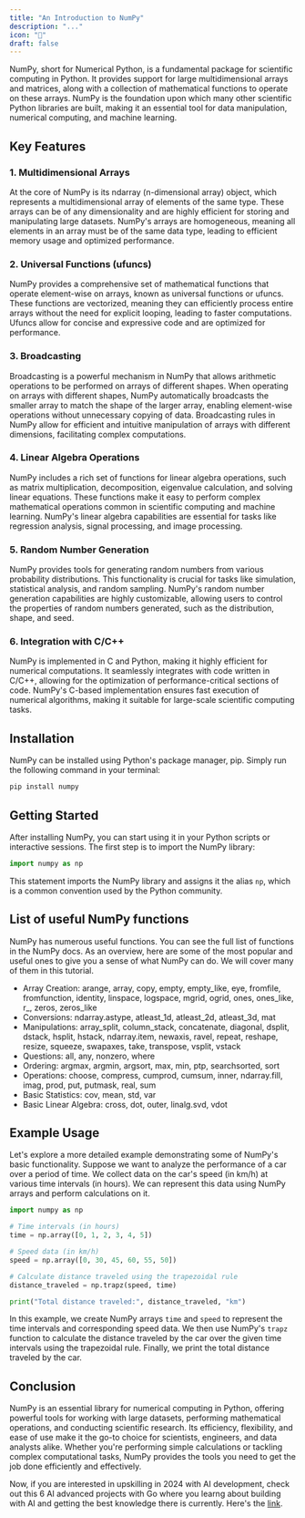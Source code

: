 ```yaml
---
title: "An Introduction to NumPy"
description: "..."
icon: "🎲"
draft: false
---
```


NumPy, short for Numerical Python, is a fundamental package for scientific computing in Python. It provides support for large multidimensional arrays and matrices, along with a collection of mathematical functions to operate on these arrays. NumPy is the foundation upon which many other scientific Python libraries are built, making it an essential tool for data manipulation, numerical computing, and machine learning.

## Key Features

### 1. Multidimensional Arrays

At the core of NumPy is its ndarray (n-dimensional array) object, which represents a multidimensional array of elements of the same type. These arrays can be of any dimensionality and are highly efficient for storing and manipulating large datasets. NumPy's arrays are homogeneous, meaning all elements in an array must be of the same data type, leading to efficient memory usage and optimized performance.

### 2. Universal Functions (ufuncs)

NumPy provides a comprehensive set of mathematical functions that operate element-wise on arrays, known as universal functions or ufuncs. These functions are vectorized, meaning they can efficiently process entire arrays without the need for explicit looping, leading to faster computations. Ufuncs allow for concise and expressive code and are optimized for performance.

### 3. Broadcasting

Broadcasting is a powerful mechanism in NumPy that allows arithmetic operations to be performed on arrays of different shapes. When operating on arrays with different shapes, NumPy automatically broadcasts the smaller array to match the shape of the larger array, enabling element-wise operations without unnecessary copying of data. Broadcasting rules in NumPy allow for efficient and intuitive manipulation of arrays with different dimensions, facilitating complex computations.

### 4. Linear Algebra Operations

NumPy includes a rich set of functions for linear algebra operations, such as matrix multiplication, decomposition, eigenvalue calculation, and solving linear equations. These functions make it easy to perform complex mathematical operations common in scientific computing and machine learning. NumPy's linear algebra capabilities are essential for tasks like regression analysis, signal processing, and image processing.

### 5. Random Number Generation

NumPy provides tools for generating random numbers from various probability distributions. This functionality is crucial for tasks like simulation, statistical analysis, and random sampling. NumPy's random number generation capabilities are highly customizable, allowing users to control the properties of random numbers generated, such as the distribution, shape, and seed.

### 6. Integration with C/C++

NumPy is implemented in C and Python, making it highly efficient for numerical computations. It seamlessly integrates with code written in C/C++, allowing for the optimization of performance-critical sections of code. NumPy's C-based implementation ensures fast execution of numerical algorithms, making it suitable for large-scale scientific computing tasks.

## Installation

NumPy can be installed using Python's package manager, pip. Simply run the following command in your terminal:

```bash
pip install numpy
```

## Getting Started

After installing NumPy, you can start using it in your Python scripts or interactive sessions. The first step is to import the NumPy library:

```python
import numpy as np
```

This statement imports the NumPy library and assigns it the alias `np`, which is a common convention used by the Python community.

## List of useful NumPy functions
NumPy has numerous useful functions. You can see the full list of functions in the NumPy docs. As an overview, here are some of the most popular and useful ones to give you a sense of what NumPy can do. We will cover many of them in this tutorial.

- Array Creation: arange, array, copy, empty, empty_like, eye, fromfile, fromfunction, identity, linspace, logspace, mgrid, ogrid, ones, ones_like, r_, zeros, zeros_like
- Conversions: ndarray.astype, atleast_1d, atleast_2d, atleast_3d, mat
- Manipulations: array_split, column_stack, concatenate, diagonal, dsplit, dstack, hsplit, hstack, ndarray.item, newaxis, ravel, repeat, reshape, resize, squeeze, swapaxes, take, transpose, vsplit, vstack
- Questions: all, any, nonzero, where
- Ordering: argmax, argmin, argsort, max, min, ptp, searchsorted, sort
- Operations: choose, compress, cumprod, cumsum, inner, ndarray.fill, imag, prod, put, putmask, real, sum
- Basic Statistics: cov, mean, std, var
- Basic Linear Algebra: cross, dot, outer, linalg.svd, vdot

## Example Usage

Let's explore a more detailed example demonstrating some of NumPy's basic functionality. Suppose we want to analyze the performance of a car over a period of time. We collect data on the car's speed (in km/h) at various time intervals (in hours). We can represent this data using NumPy arrays and perform calculations on it.

```python
import numpy as np

# Time intervals (in hours)
time = np.array([0, 1, 2, 3, 4, 5])

# Speed data (in km/h)
speed = np.array([0, 30, 45, 60, 55, 50])

# Calculate distance traveled using the trapezoidal rule
distance_traveled = np.trapz(speed, time)

print("Total distance traveled:", distance_traveled, "km")
```

In this example, we create NumPy arrays `time` and `speed` to represent the time intervals and corresponding speed data. We then use NumPy's `trapz` function to calculate the distance traveled by the car over the given time intervals using the trapezoidal rule. Finally, we print the total distance traveled by the car.

## Conclusion

NumPy is an essential library for numerical computing in Python, offering powerful tools for working with large datasets, performing mathematical operations, and conducting scientific research. Its efficiency, flexibility, and ease of use make it the go-to choice for scientists, engineers, and data analysts alike. Whether you're performing simple calculations or tackling complex computational tasks, NumPy provides the tools you need to get the job done efficiently and effectively.

Now, if you are interested in upskilling in 2024 with AI development, check out this 6 AI advanced projects with Go where you learng about building with AI and getting the best knowledge there is currently. Here's the [link](https://akhilsharmatech.gumroad.com/l/zgxqq).